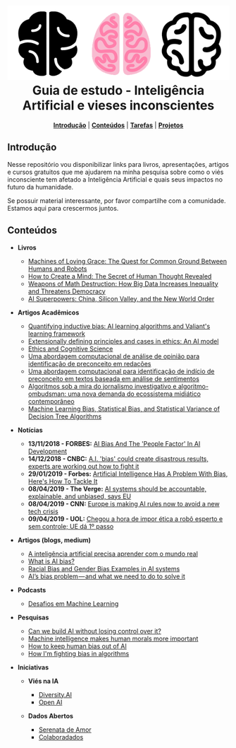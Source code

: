 <h1 align="center">
<br>
<a name="top" href="https://github.com/carlaprv/plano-de-estudos"><img src="./img/brain-icon.png"></a>
<br>
Guia de estudo - Inteligência Artificial e vieses inconscientes
<br>
</h1>

<p align="center">
<b><a href="#introdução">Introdução</a></b>
|
<b><a href="#conteúdos">Conteúdos</a></b>
|
<b><a href="#tarefas">Tarefas</a></b>
|
<b><a href="#projetos">Projetos</a></b>
</p>

## Introdução

Nesse repositório vou disponibilizar links para livros, apresentações, artigos e cursos gratuitos que me ajudarem na minha pesquisa sobre como o viés inconsciente tem afetado a Inteligência Artificial e quais seus impactos no futuro da humanidade. 

Se possuir material interessante, por favor compartilhe com a comunidade. Estamos aqui para crescermos juntos.


## Conteúdos

* **Livros**
  * [Machines of Loving Grace: The Quest for Common Ground Between Humans and Robots](https://www.amazon.com.br/dp/B00OP06CRG/ref=dp-kindle-redirect?_encoding=UTF8&btkr=1)
  * [How to Create a Mind: The Secret of Human Thought Revealed](https://www.amazon.com.br/How-Create-Mind-Thought-Revealed-ebook/dp/B07H2LLCF8/ref=sr_1_1?__mk_pt_BR=%C3%85M%C3%85%C5%BD%C3%95%C3%91&keywords=How+to+Create+a+Mind%3A+The+Secret+of+Human+Thought+Revealed&qid=1554993149&s=digital-text&sr=1-1-catcorr)
  * [Weapons of Math Destruction: How Big Data Increases Inequality and Threatens Democracy](https://www.amazon.com.br/dp/B019B6VCLO/ref=dp-kindle-redirect?_encoding=UTF8&btkr=1)
  * [AI Superpowers: China, Silicon Valley, and the New World Order](https://www.amazon.com/AI-Superpowers-China-Silicon-Valley/dp/132854639X)

* **Artigos Acadêmicos**
	* [Quantifying inductive bias: AI learning algorithms and Valiant's learning framework](https://www.sciencedirect.com/science/article/pii/0004370288900021)
	* [Extensionally defining principles and cases in ethics: An AI model](https://www.sciencedirect.com/science/article/pii/S0004370203001358)
	* [Ethics and Cognitive Science](https://www.journals.uchicago.edu/doi/pdfplus/10.1086/293500)
	* [Uma abordagem computacional de análise de opinião para identificação de preconceito em redações](http://www.br-ie.org/pub/index.php/sbie/article/view/7647)
	* [Uma abordagem computacional para identificação de indício de preconceito em textos baseada em análise de sentimentos](http://www.repositorio.ufal.br/handle/riufal/2465)
    * [Algoritmos sob a mira do jornalismo investigativo e algoritmo-ombudsman: uma nova demanda do ecossistema midiático contemporâneo](http://www.periodicos.ufc.br/passagens/article/view/39975)
    * [Machine Learning Bias, Statistical Bias, and Statistical Variance of Decision Tree Algorithms](http://www.cems.uwe.ac.uk/~irjohnso/coursenotes/uqc832/tr-bias.pdf)

* **Notícias**
    * **13/11/2018 - FORBES:** [AI Bias And The 'People Factor' In AI Development](https://www.forbes.com/sites/marksears1/2018/11/13/ai-bias-and-the-people-factor-in-ai-development/#c2e90609134c)
    * **14/12/2018 - CNBC:** [A.I. 'bias' could create disastrous results, experts are working out how to fight it](https://www.cnbc.com/2018/12/14/ai-bias-how-to-fight-prejudice-in-artificial-intelligence.html)
    * **29/01/2019 - Forbes:** [Artificial Intelligence Has A Problem With Bias, Here's How To Tackle It](https://www.forbes.com/sites/bernardmarr/2019/01/29/3-steps-to-tackle-the-problem-of-bias-in-artificial-intelligence/#304e47da7a12)
    * **08/04/2019 - The Verge:** [AI systems should be accountable, explainable, and unbiased, says EU](https://www.theverge.com/2019/4/8/18300149/eu-artificial-intelligence-ai-ethical-guidelines-recommendations)
    * **08/04/2019 - CNN:** [Europe is making AI rules now to avoid a new tech crisis](https://edition.cnn.com/2019/04/08/tech/ai-guidelines-eu/index.html)
     * **09/04/2019 - UOL:** [Chegou a hora de impor ética a robô esperto e sem controle; UE dá 1º passo](https://noticias.uol.com.br/tecnologia/noticias/redacao/2019/04/09/uniao-europeia-da-1-passo-para-levar-etica-a-inteligencia-artificial.htm)
	


* **Artigos (blogs, medium)**
	* [A inteligência artificial precisa aprender com o mundo real](https://about.google/stories/gender-balance-diversity-important-to-machine-learning/?hl=pt-BR)
	* [What is AI bias?](https://towardsdatascience.com/what-is-ai-bias-6606a3bcb814)
    * [Racial Bias and Gender Bias Examples in AI systems](https://medium.com/thoughts-and-reflections/racial-bias-and-gender-bias-examples-in-ai-systems-7211e4c166a1)
    * [AI’s bias problem — and what we need to do to solve it](https://medium.com/datadriveninvestor/ais-bias-problem-and-what-we-need-to-do-to-solve-it-9193aa0d8222)
	

* **Podcasts**
    * [Desafios em Machine Learning](https://hipsters.tech/desafios-em-machine-learning-hipsters-137/)

* **Pesquisas**
	* [Can we build AI without losing control over it?](https://www.ted.com/talks/sam_harris_can_we_build_ai_without_losing_control_over_it?referrer=playlist-talks_on_artificial_intelligen)
	* [Machine intelligence makes human morals more important](https://www.ted.com/talks/zeynep_tufekci_machine_intelligence_makes_human_morals_more_important?referrer=playlist-talks_on_artificial_intelligen)
	* [How to keep human bias out of AI](https://www.ted.com/talks/kriti_sharma_how_to_keep_human_biases_out_of_ai/up-next)
	* [How I'm fighting bias in algorithms](https://www.ted.com/talks/joy_buolamwini_how_i_m_fighting_bias_in_algorithms/discussion?quote=1386)


* **Iniciativas**
    * **Viés na IA** 
	    * [Diversity.AI](http://diversity.ai/)
	    * [Open AI](https://openai.com/)	

    * **Dados Abertos**
        * [Serenata de Amor](https://Serenata.ai)
        * [Colaboradados](https://colaboradados.github.io/)

